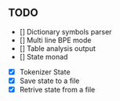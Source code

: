 ## TODO

- [] Dictionary symbols parser
- [] Multi line BPE mode
- [] Table analysis output
- [] State monad
- [x] Tokenizer State
- [x] Save state to a file
- [x] Retrive state from a file
